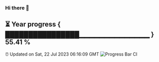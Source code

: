 ### Hi there 👋
⏳ Year progress { ████████████████▁▁▁▁▁▁▁▁▁▁▁▁▁▁ } 55.41 %
---
⏰ Updated on Sat, 22 Jul 2023 06:16:09 GMT
![Progress Bar CI](https://github.com/liununu/liununu/workflows/Progress%20Bar%20CI/badge.svg)
